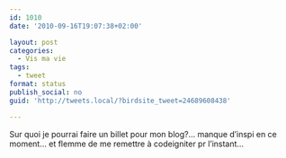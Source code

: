 ```yaml
---
id: 1010
date: '2010-09-16T19:07:38+02:00'

layout: post
categories:
  - Vis ma vie
tags:
  - tweet
format: status
publish_social: no
guid: 'http://tweets.local/?birdsite_tweet=24689608438'

---
```


Sur quoi je pourrai faire un billet pour mon blog?… manque d’inspi en ce moment… et flemme de me remettre à codeigniter pr l’instant…